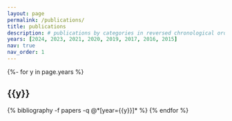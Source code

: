 ```yaml
---
layout: page
permalink: /publications/
title: publications
description: # publications by categories in reversed chronological order. generated by jekyll-scholar.
years: [2024, 2023, 2021, 2020, 2019, 2017, 2016, 2015]
nav: true
nav_order: 1
---
```

<!-- _pages/publications.md -->
<div class="publications">

{%- for y in page.years %}
  <h2 class="year">{{y}}</h2>
  {% bibliography -f papers -q @*[year={{y}}]* %}
{% endfor %}

</div>
